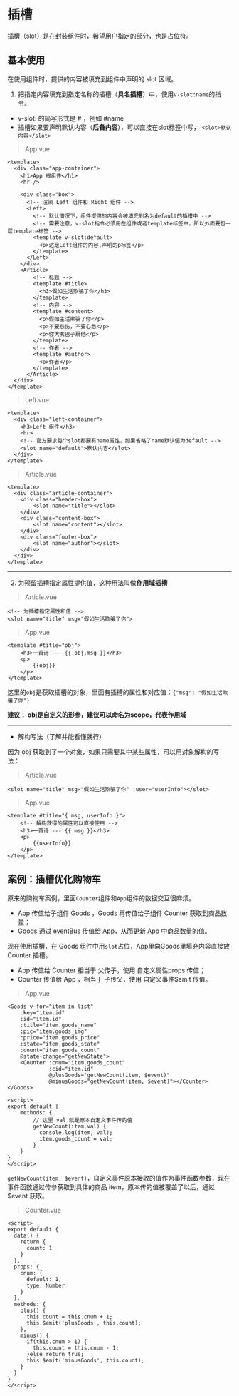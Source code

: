 # 插槽

插槽（slot）是在封装组件时，希望用户指定的部分，也是占位符。

## 基本使用

在使用组件时，提供的内容被填充到组件中声明的 slot 区域。

1. 把指定内容填充到指定名称的插槽（**具名插槽**）中，使用`v-slot:name`的指令。

- v-slot: 的简写形式是 # ，例如 #name
- 插槽如果要声明默认内容（**后备内容**），可以直接在slot标签中写， `<slot>默认内容</slot>`

> App.vue

```vue
<template>
  <div class="app-container">
    <h1>App 根组件</h1>
    <hr />

    <div class="box">
      <!-- 渲染 Left 组件和 Right 组件 -->
      <Left>
        <!-- 默认情况下，组件提供的内容会被填充到名为default的插槽中 -->
        <!-- 需要注意，v-slot指令必须用在组件或者template标签中，所以外面要包一层template标签 -->
        <template v-slot:default>
          <p>这是Left组件的内容,声明的p标签</p>
        </template>
      </Left>
    </div>
    <Article>
        <!-- 标题 -->
        <template #title>
          <h3>假如生活欺骗了你</h3>
        </template>
        <!-- 内容 -->
        <template #content>
          <p>假如生活欺骗了你</p>
          <p>不要悲伤，不要心急</p>
          <p>你大嘴巴子扇他</p>
        </template>
        <!-- 作者 -->
        <template #author>
          <p>作者</p>
        </template>
      </Article>
  </div>
</template>
```

> Left.vue

```vue
<template>
  <div class="left-container">
    <h3>Left 组件</h3>
    <hr>
    <!-- 官方要求每个slot都要有name属性，如果省略了name默认值为default -->
    <slot name="default">默认内容</slot>
  </div>
</template>
```

> Article.vue

```vue
<template>
  <div class="article-container">
    <div class="header-box">
        <slot name="title"></slot>
    </div>
    <div class="content-box">
        <slot name="content"></slot>
    </div>
    <div class="footer-box">
        <slot name="author"></slot>
    </div>  
  </div>
</template>
```

------

2. 为预留插槽指定属性提供值，这种用法叫做**作用域插槽**

> Article.vue

```vue
<!-- 为插槽指定属性和值 -->
<slot name="title" msg="假如生活欺骗了你">
```

> App.vue

```vue
<template #title="obj">
	<h3>一首诗 --- {{ obj.msg }}</h3>
	<p>
        {{obj}}
    </p>
</template>
```

这里的`obj`是获取插槽的对象，里面有插槽的属性和对应值：`{"msg": "假如生活欺骗了你"}`

**建议： obj是自定义的形参，建议可以命名为scope，代表作用域**

---

- 解构写法（了解并能看懂就行）

因为 obj 获取到了一个对象，如果只需要其中某些属性，可以用对象解构的写法：

> Article.vue

```vue
<slot name="title" msg="假如生活欺骗了你" :user="userInfo"></slot>
```

> App.vue

```vue
<template #title="{ msg, userInfo }">
	<!-- 解构获得的属性可以直接使用 -->
	<h3>一首诗 --- {{ msg }}</h3>
	<p>
        {{userInfo}}
    </p>
</template>
```

## 案例：插槽优化购物车

原来的购物车案例，里面`Counter`组件和`App`组件的数据交互很麻烦。

- App 传值给子组件 Goods ，Goods 再传值给子组件 Counter 获取到商品数量；
- Goods 通过 eventBus 传值给 App，从而更新 App 中商品数量的值。

现在使用插槽，在 Goods 组件中用`slot`占位，App里向Goods里填充内容直接放 Counter 插槽。

- App 传值给 Counter 相当于 父传子，使用 自定义属性props 传值；
- Counter 传值给 App ，相当于 子传父，使用 自定义事件$emit 传值。

> App.vue

```vue
<Goods v-for="item in list" 
    :key="item.id" 
    :id="item.id"
    :title="item.goods_name" 
    :pic="item.goods_img"
    :price="item.goods_price"
    :state="item.goods_state"
    :count="item.goods_count"
    @state-change="getNewState">
    <Counter :cnum="item.goods_count" 
             :cid="item.id" 
             @plusGoods="getNewCount(item, $event)" 		
             @minusGoods="getNewCount(item, $event)"></Counter>
</Goods>

<script>
export default {
    methods: {
        // 这里 val 就是原本自定义事件传的值
        getNewCount(item,val) {
      	  console.log(item, val);
      	  item.goods_count = val;
        }
    }
}
</script>
```

`getNewCount(item, $event)`，自定义事件原本接收的值作为事件函数参数，现在事件函数通过传参获取到具体的商品 item，原本传的值被覆盖了以后，通过 $event 获取。

> Counter.vue

```vue
<script>
export default {
  data() {
    return {
      count: 1
    }
  },
  props: {
    cnum: {
      default: 1,
      type: Number
    }
  },
  methods: {
    plus() {
      this.count = this.cnum + 1;
      this.$emit('plusGoods', this.count);
    },
    minus() {
      if(this.cnum > 1) {
        this.count = this.cnum - 1;
      }else return true;
      this.$emit('minusGoods', this.count);
    }
  }
}
</script>
```

